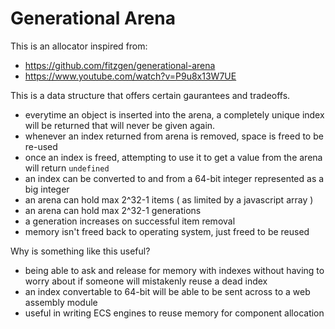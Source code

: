 # Generational Arena
This is an allocator inspired from:
* https://github.com/fitzgen/generational-arena
* https://www.youtube.com/watch?v=P9u8x13W7UE

This is a data structure that offers certain gaurantees and tradeoffs.
* everytime an object is inserted into the arena, a completely unique index will be returned that will never be given again.
* whenever an index returned from arena is removed, space is freed to be re-used
* once an index is freed, attempting to use it to get a value from the arena will return `undefined`
* an index can be converted to and from a 64-bit integer represented as a big integer
* an arena can hold max 2^32-1 items ( as limited by a javascript array )
* an arena can hold max 2^32-1 generations
* a generation increases on successful item removal
* memory isn't freed back to operating system, just freed to be reused

Why is something like this useful?
* being able to ask and release for memory with indexes without having to worry about if someone will mistakenly reuse a dead index
* an index convertable to 64-bit will be able to be sent across to a web assembly module
* useful in writing ECS engines to reuse memory for component allocation
